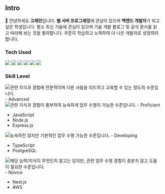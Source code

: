 ## Intro
👋
안녕하세요 **고재민**입니다.
**웹 서버 프로그래밍**에 관심이 있으며 **백엔드 개발자**가 되고 싶은 학생입니다.
평소 최신 기술에 관심이 있으며 기술 개발 블로그 및 공식 문서를 읽고 따라해 보는 것을 좋아합니다.
꾸준히 학습하고 노력하여 더 나은 개발자로 성장하려합니다.

### Tech Used
<div>
<img src="https://img.shields.io/badge/JavaScript-F7DF1E?style=flat&logo=javascript&logoColor=ffffff"/>
<img src="https://img.shields.io/badge/Node.js-339933?style=flat&logo=Node.js&logoColor=ffffff"/>
<img src="https://img.shields.io/badge/TypeScript-3178C6?style=flat&logo=typescript&logoColor=ffffff"/>
<img src="https://img.shields.io/badge/Express-ffffff?style=flat&logo=express&logoColor=000000"/>
<img src="https://img.shields.io/badge/Nest-E0234E?style=flat&logo=nestjs&logoColor=ffffff"/>
<img src="https://img.shields.io/badge/PostgreSQL-%23316192?style=flat&logo=postgresql&logoColor=ffffff">
<img scr="https://img.shields.io/badge/AWS-%23FF9900?style=for-the-badge&logo=amazon-aws&logoColor=ffffff">
</div>

### Skill Level
<div>
<img src="https://img.shields.io/badge/-4-007bff?style=plastic" title = "관련 지식과 경험에 전문적이며 다른 사람을 리드하고 교육할 수 있는 정도의 수준입니다."> - Advanced
</div>
<div>
<img src="https://img.shields.io/badge/-3-00c8ff?style=plastic" title = "관련 지식과 경험이 풍부하여 능숙하게 업무 수행이 가능한 수준입니다."> - Proficient
<ul>
<li>JavaScript</li>
<li>Node.js</li>
<li>Express.js</li>
</ul>
</div>
<div>
<img src="https://img.shields.io/badge/-2-6c757d?style=plastic" title = "능숙하진 않지만 기본적인 업무 수행 가능한 수준입니다."> - Developing
<ul>
<li>TypeScript</li>
<li>PostgreSQL</li>
</ul>
</div>
<div>
<img src="https://img.shields.io/badge/-1-f8f9fa?style=plastic" title = " 해당 능력/지식이 무엇인지 알고는 있지만, 관련 업무 수행 경험이 충분치 않고 도움이 필요한 수준입니다."> - Novice
<ul>
<li>Nest.js</li>
<li>AWS</li>
</ul>
</div>